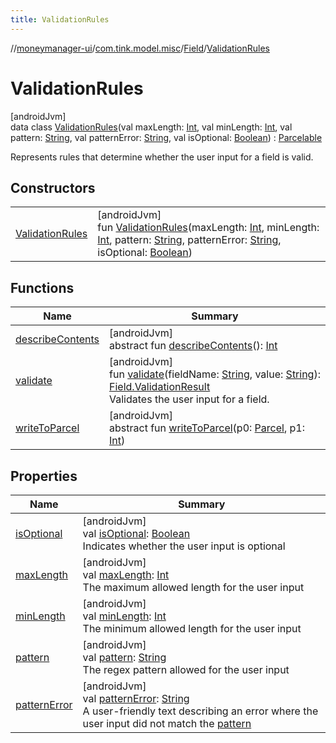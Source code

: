 ```yaml
---
title: ValidationRules
---
```

//[moneymanager-ui](../../../../index.html)/[com.tink.model.misc](../../index.html)/[Field](../index.html)/[ValidationRules](index.html)



# ValidationRules



[androidJvm]\
data class [ValidationRules](index.html)(val maxLength: [Int](https://kotlinlang.org/api/latest/jvm/stdlib/kotlin/-int/index.html), val minLength: [Int](https://kotlinlang.org/api/latest/jvm/stdlib/kotlin/-int/index.html), val pattern: [String](https://kotlinlang.org/api/latest/jvm/stdlib/kotlin/-string/index.html), val patternError: [String](https://kotlinlang.org/api/latest/jvm/stdlib/kotlin/-string/index.html), val isOptional: [Boolean](https://kotlinlang.org/api/latest/jvm/stdlib/kotlin/-boolean/index.html)) : [Parcelable](https://developer.android.com/reference/kotlin/android/os/Parcelable.html)

Represents rules that determine whether the user input for a field is valid.



## Constructors


| | |
|---|---|
| [ValidationRules](-validation-rules.html) | [androidJvm]<br>fun [ValidationRules](-validation-rules.html)(maxLength: [Int](https://kotlinlang.org/api/latest/jvm/stdlib/kotlin/-int/index.html), minLength: [Int](https://kotlinlang.org/api/latest/jvm/stdlib/kotlin/-int/index.html), pattern: [String](https://kotlinlang.org/api/latest/jvm/stdlib/kotlin/-string/index.html), patternError: [String](https://kotlinlang.org/api/latest/jvm/stdlib/kotlin/-string/index.html), isOptional: [Boolean](https://kotlinlang.org/api/latest/jvm/stdlib/kotlin/-boolean/index.html)) |


## Functions


| Name | Summary |
|---|---|
| [describeContents](../../../com.tink.service.provider/-provider-filter/index.html#-1578325224%2FFunctions%2F1000845458) | [androidJvm]<br>abstract fun [describeContents](../../../com.tink.service.provider/-provider-filter/index.html#-1578325224%2FFunctions%2F1000845458)(): [Int](https://kotlinlang.org/api/latest/jvm/stdlib/kotlin/-int/index.html) |
| [validate](validate.html) | [androidJvm]<br>fun [validate](validate.html)(fieldName: [String](https://kotlinlang.org/api/latest/jvm/stdlib/kotlin/-string/index.html), value: [String](https://kotlinlang.org/api/latest/jvm/stdlib/kotlin/-string/index.html)): [Field.ValidationResult](../-validation-result/index.html)<br>Validates the user input for a field. |
| [writeToParcel](../../../com.tink.service.provider/-provider-filter/index.html#-1754457655%2FFunctions%2F1000845458) | [androidJvm]<br>abstract fun [writeToParcel](../../../com.tink.service.provider/-provider-filter/index.html#-1754457655%2FFunctions%2F1000845458)(p0: [Parcel](https://developer.android.com/reference/kotlin/android/os/Parcel.html), p1: [Int](https://kotlinlang.org/api/latest/jvm/stdlib/kotlin/-int/index.html)) |


## Properties


| Name | Summary |
|---|---|
| [isOptional](is-optional.html) | [androidJvm]<br>val [isOptional](is-optional.html): [Boolean](https://kotlinlang.org/api/latest/jvm/stdlib/kotlin/-boolean/index.html)<br>Indicates whether the user input is optional |
| [maxLength](max-length.html) | [androidJvm]<br>val [maxLength](max-length.html): [Int](https://kotlinlang.org/api/latest/jvm/stdlib/kotlin/-int/index.html)<br>The maximum allowed length for the user input |
| [minLength](min-length.html) | [androidJvm]<br>val [minLength](min-length.html): [Int](https://kotlinlang.org/api/latest/jvm/stdlib/kotlin/-int/index.html)<br>The minimum allowed length for the user input |
| [pattern](pattern.html) | [androidJvm]<br>val [pattern](pattern.html): [String](https://kotlinlang.org/api/latest/jvm/stdlib/kotlin/-string/index.html)<br>The regex pattern allowed for the user input |
| [patternError](pattern-error.html) | [androidJvm]<br>val [patternError](pattern-error.html): [String](https://kotlinlang.org/api/latest/jvm/stdlib/kotlin/-string/index.html)<br>A user-friendly text describing an error where the user input did not match the [pattern](pattern.html) |

